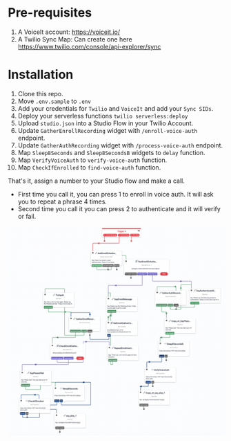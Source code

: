 # Pre-requisites
1. A VoiceIt account: https://voiceit.io/
2. A Twilio Sync Map: Can create one here https://www.twilio.com/console/api-explorer/sync

# Installation
1. Clone this repo.
2. Move `.env.sample` to `.env`
3. Add your credentials for `Twilio` and `VoiceIt` and add your `Sync SIDs`.
4. Deploy your serverless functions `twilio serverless:deploy`
5. Upload `studio.json` into a Studio Flow in your Twilio Account.
6. Update `GatherEnrollRecording` widget with `/enroll-voice-auth` endpoint.
7. Update `GatherAuthRecording` widget with `/process-voice-auth` endpoint.
8. Map `Sleep8Seconds` and `Sleep8SecondsB` widgets to `delay` function.
9. Map `VerifyVoiceAuth` to `verify-voice-auth` function.
10. Map `CheckIfEnrolled` to `find-voice-auth` function.

That's it, assign a number to your Studio flow and make a call.
- First time you call it, you can press 1 to enroll in voice auth. It will ask you to repeat a phrase 4 times.
- Second time you call it you can press 2 to authenticate and it will verify or fail.

<p align="center"><img src="./screenshots/studio.png?raw=true" /></p>
